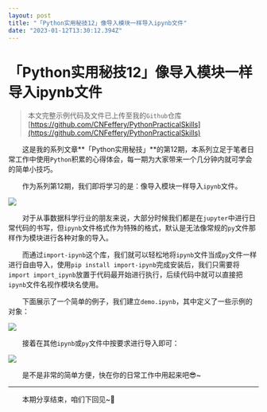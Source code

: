 ```yaml
---
layout: post
title: "「Python实用秘技12」像导入模块一样导入ipynb文件"
date: "2023-01-12T13:30:12.394Z"
---
```

「Python实用秘技12」像导入模块一样导入ipynb文件
==============================

> 本文完整示例代码及文件已上传至我的`Github`仓库[https://github.com/CNFeffery/PythonPracticalSkills](https://github.com/CNFeffery/PythonPracticalSkills)

　　这是我的系列文章**「Python实用秘技」**的第12期，本系列立足于笔者日常工作中使用`Python`积累的心得体会，每一期为大家带来一个几分钟内就可学会的简单小技巧。

　　作为系列第12期，我们即将学习的是：像导入模块一样导入`ipynb`文件。

![](https://img2023.cnblogs.com/blog/1344061/202301/1344061-20230112165501546-1455081682.png)

　　对于从事数据科学行业的朋友来说，大部分时候我们都是在`jupyter`中进行日常代码的书写，但`ipynb`文件格式作为特殊的格式，默认是无法像常规的`py`文件那样作为模块进行各种对象的导入。

　　而通过`import-ipynb`这个库，我们就可以轻松地将`ipynb`文件当成`py`文件一样进行自由导入，使用`pip install import-ipynb`完成安装后，我们只需要将`import import_ipynb`放置于代码最开始进行执行，后续代码中就可以直接把`ipynb`文件名视作模块名使用。

　　下面展示了一个简单的例子，我们建立`demo.ipynb`，其中定义了一些示例的对象：

![](https://img2023.cnblogs.com/blog/1344061/202301/1344061-20230112165503578-1894058436.png)

　　接着在其他`ipynb`或`py`文件中按要求进行导入即可：

![](https://img2023.cnblogs.com/blog/1344061/202301/1344061-20230112165505582-2087726662.png)

　　是不是非常的简单方便，快在你的日常工作中用起来吧😎~

* * *

　　本期分享结束，咱们下回见~👋